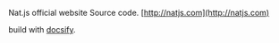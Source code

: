 
Nat.js official website Source code. [http://natjs.com](http://natjs.com)

build with [docsify](https://github.com/QingWei-Li/docsify).